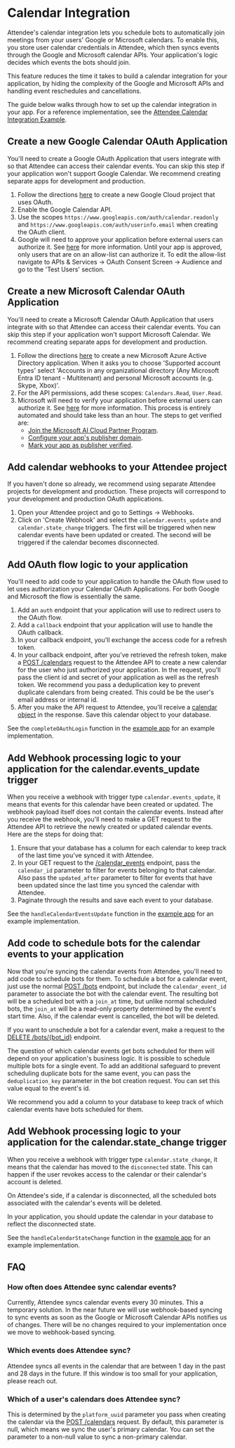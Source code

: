 # Calendar Integration

Attendee's calendar integration lets you schedule bots to automatically join meetings from your users' Google or Microsoft calendars. To enable this, you store user calendar credentials in Attendee, which then syncs events through the Google and Microsoft calendar APIs. Your application's logic decides which events the bots should join.

This feature reduces the time it takes to build a calendar integration for your application, by hiding the complexity of the Google and Microsoft APIs and handling event reschedules and cancellations.

The guide below walks through how to set up the calendar integration in your app. For a reference implementation, see the [Attendee Calendar Integration Example](https://github.com/attendee-labs/calendar-integration-example).

## Create a new Google Calendar OAuth Application

You'll need to create a Google OAuth Application that users integrate with so that Attendee can access their calendar events. You can skip this step if your application won't support Google Calendar. We recommend creating separate apps for development and production.

1. Follow the directions [here](https://support.google.com/googleapi/answer/6158849?hl=en) to create a new Google Cloud project that uses OAuth.
2. Enable the Google Calendar API.
3. Use the scopes `https://www.googleapis.com/auth/calendar.readonly` and `https://www.googleapis.com/auth/userinfo.email` when creating the OAuth client.
4. Google will need to approve your application before external users can authorize it. See [here](https://developers.google.com/identity/protocols/oauth2/production-readiness/sensitive-scope-verification) for more information. Until your app is approved, only users that are on an allow-list can authorize it. To edit the allow-list navigate to APIs & Services -> OAuth Consent Screen -> Audience and go to the 'Test Users' section.

## Create a new Microsoft Calendar OAuth Application

You'll need to create a Microsoft Calendar OAuth Application that users integrate with so that Attendee can access their calendar events. You can skip this step if your application won't support Microsoft Calendar. We recommend creating separate apps for development and production.

1. Follow the directions [here](https://learn.microsoft.com/en-us/entra/identity-platform/quickstart-register-app) to create a new Microsoft Azure Active Directory application. When it asks you to choose 'Supported account types' select 'Accounts in any organizational directory (Any Microsoft Entra ID tenant - Multitenant) and personal Microsoft accounts (e.g. Skype, Xbox)'.
2. For the API permissions, add these scopes: `Calendars.Read`, `User.Read`.
3. Microsoft will need to verify your application before external users can authorize it. See [here](https://learn.microsoft.com/en-us/entra/identity-platform/publisher-verification-overview) for more information. This process is entirely automated and should take less than an hour. The steps to get verified are:
    - [Join the Microsoft AI Cloud Partner Program](https://partner.microsoft.com/en-us/partnership).
    - [Configure your app's publisher domain](https://learn.microsoft.com/en-us/entra/identity-platform/howto-configure-publisher-domain).
    - [Mark your app as publisher verified](https://learn.microsoft.com/en-us/entra/identity-platform/mark-app-as-publisher-verified).

## Add calendar webhooks to your Attendee project

If you haven't done so already, we recommend using separate Attendee projects for development and production. These projects will correspond to your development and production OAuth applications.

1. Open your Attendee project and go to Settings -> Webhooks.
2. Click on 'Create Webhook' and select the `calendar.events_update` and `calendar.state_change` triggers. The first will be triggered when new calendar events have been updated or created. The second will be triggered if the calendar becomes disconnected.

## Add OAuth flow logic to your application

You'll need to add code to your application to handle the OAuth flow used to let uses authorization your Calendar OAuth Applications. For both Google and Microsoft the flow is essentially the same.

1. Add an `auth` endpoint that your application will use to redirect users to the OAuth flow.
2. Add a `callback` endpoint that your application will use to handle the OAuth callback.
3. In your callback endpoint, you'll exchange the access code for a refresh token.
4. In your callback endpoint, after you've retrieved the refresh token, make a [POST /calendars](https://docs.attendee.dev/api-reference#tag/calendars/post/api/v1/calendars) request to the Attendee API to create a new calendar for the user who just authorized your application. In the request, you'll pass the client id and secret of your application as well as the refresh token. We recommend you pass a deduplication key to prevent duplicate calendars from being created. This could be be the user's email address or internal id.
5. After you make the API request to Attendee, you'll receive a [calendar object](https://docs.attendee.dev/api-reference#model/calendar) in the response. Save this calendar object to your database.

See the `completeOAuthLogin` function in the [example app](https://github.com/attendee-labs/calendar-integration-example/blob/main/server.js) for an example implementation. 

## Add Webhook processing logic to your application for the calendar.events_update trigger

When you receive a webhook with trigger type `calendar.events_update`, it means that events for this calendar have been created or updated. The webhook payload itself does not contain the calendar events. Instead after you receive the webhook, you'll need to make a GET request to the Attendee API to retrieve the newly created or updated calendar events. Here are the steps for doing that:

1. Ensure that your database has a column for each calendar to keep track of the last time you've synced it with Attendee.
2. In your GET request to the [/calendar_events](https://docs.attendee.dev/api-reference#tag/calendars/get/api/v1/calendar_events) endpoint, pass the `calendar_id` parameter to filter for events belonging to that calendar. Also pass the `updated_after` parameter to filter for events that have been updated since the last time you synced the calendar with Attendee.
3. Paginate through the results and save each event to your database.

See the `handleCalendarEventsUpdate` function in the [example app](https://github.com/attendee-labs/calendar-integration-example/blob/main/server.js) for an example implementation.

## Add code to schedule bots for the calendar events to your application

Now that you're syncing the calendar events from Attendee, you'll need to add code to schedule bots for them. To schedule a bot for a calendar event, just use the normal [POST /bots](https://docs.attendee.dev/api-reference#tag/bots/post/api/v1/bots) endpoint, but include the `calendar_event_id` parameter to associate the bot with the calendar event. The resulting bot will be a scheduled bot with a `join_at` time, but unlike normal scheduled bots, the `join_at` will be a read-only property determined by the event's start time. Also, if the calendar event is cancelled, the bot will be deleted.

If you want to unschedule a bot for a calendar event, make a request to the [DELETE /bots/{bot_id}](https://docs.attendee.dev/api-reference#tag/bots/delete/api/v1/bots/{object_id}) endpoint.

The question of which calendar events get bots scheduled for them will depend on your application's business logic. It is possible to schedule multiple bots for a single event. To add an additional safeguard to prevent scheduling duplicate bots for the same event, you can pass the `deduplication_key` parameter in the bot creation request. You can set this value equal to the event's id.

We recommend you add a column to your database to keep track of which calendar events have bots scheduled for them.

## Add Webhook processing logic to your application for the calendar.state_change trigger

When you receive a webhook with trigger type `calendar.state_change`, it means that the calendar has moved to the `disconnected` state. This can happen if the user revokes access to the calendar or their calendar's account is deleted.

On Attendee's side, if a calendar is disconnected, all the scheduled bots associated with the calendar's events will be deleted.

In your application, you should update the calendar in your database to reflect the disconnected state.

See the `handleCalendarStateChange` function in the [example app](https://github.com/attendee-labs/calendar-integration-example/blob/main/server.js) for an example implementation.

## FAQ

### How often does Attendee sync calendar events?

Currently, Attendee syncs calendar events every 30 minutes. This a temporary solution. In the near future we will use webhook-based syncing to sync events as soon as the Google or Microsoft Calendar APIs notifies us of changes. There will be no changes required to your implementation once we move to webhook-based syncing.

### Which events does Attendee sync?

Attendee syncs all events in the calendar that are between 1 day in the past and 28 days in the future. If this window is too small for your application, please reach out.

### Which of a user's calendars does Attendee sync?

This is determined by the `platform_uuid` parameter you pass when creating the calendar via the [POST /calendars](https://docs.attendee.dev/api-reference#tag/calendars/post/api/v1/calendars) request. By default, this parameter is null, which means we sync the user's primary calendar. You can set the parameter to a non-null value to sync a non-primary calendar.